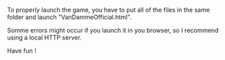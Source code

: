 To properly launch the game, you have to put all of the files in the same folder and launch "VanDammeOfficial.html".

Somme errors might occur if you launch it in you browser, so I recommend using a local HTTP server.

Have fun !
